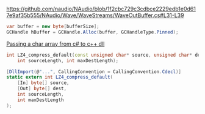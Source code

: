 https://github.com/naudio/NAudio/blob/1f2cbc729c3cdbce2229edb1e0d617e9af35b555/NAudio/Wave/WaveStreams/WaveOutBuffer.cs#L31-L39
```csharp
var buffer = new byte[bufferSize];
GCHandle hBuffer = GCHandle.Alloc(buffer, GCHandleType.Pinned);
```

[Passing a char array from c# to c++ dll](https://stackoverflow.com/questions/38146181/passing-a-char-array-from-c-sharp-to-c-dll)
```cpp
int LZ4_compress_default(const unsigned char* source, unsigned char* dest,
    int sourceLength, int maxDestLength);
```

```csharp
[DllImport(@"...", CallingConvention = CallingConvention.Cdecl)] 
static extern int LZ4_compress_default(
    [In] byte[] source, 
    [Out] byte[] dest, 
    int sourceLength, 
    int maxDestLength
);
```
